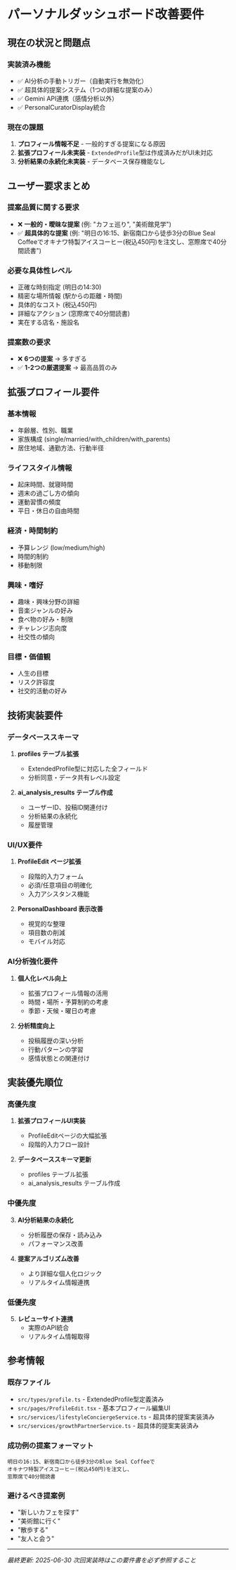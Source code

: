 # パーソナルダッシュボード改善要件

## 現在の状況と問題点

### 実装済み機能
- ✅ AI分析の手動トリガー（自動実行を無効化）
- ✅ 超具体的提案システム（1つの詳細な提案のみ）
- ✅ Gemini API連携（感情分析以外）
- ✅ PersonalCuratorDisplay統合

### 現在の課題
1. **プロフィール情報不足** - 一般的すぎる提案になる原因
2. **拡張プロフィール未実装** - `ExtendedProfile`型は作成済みだがUI未対応
3. **分析結果の永続化未実装** - データベース保存機能なし

## ユーザー要求まとめ

### 提案品質に関する要求
- ❌ **一般的・曖昧な提案** (例: "カフェ巡り", "美術館見学")
- ✅ **超具体的な提案** (例: "明日の16:15、新宿南口から徒歩3分のBlue Seal Coffeeでオキナワ特製アイスコーヒー(税込450円)を注文し、窓際席で40分間読書")

### 必要な具体性レベル
- 正確な時刻指定 (明日の14:30)
- 精密な場所情報 (駅からの距離・時間)
- 具体的なコスト (税込450円)
- 詳細なアクション (窓際席で40分間読書)
- 実在する店名・施設名

### 提案数の要求
- ❌ **6つの提案** → 多すぎる
- ✅ **1-2つの厳選提案** → 最高品質のみ

## 拡張プロフィール要件

### 基本情報
- 年齢層、性別、職業
- 家族構成 (single/married/with_children/with_parents)
- 居住地域、通勤方法、行動半径

### ライフスタイル情報
- 起床時間、就寝時間
- 週末の過ごし方の傾向
- 運動習慣の頻度
- 平日・休日の自由時間

### 経済・時間制約
- 予算レンジ (low/medium/high)
- 時間的制約
- 移動制限

### 興味・嗜好
- 趣味・興味分野の詳細
- 音楽ジャンルの好み
- 食べ物の好み・制限
- チャレンジ志向度
- 社交性の傾向

### 目標・価値観
- 人生の目標
- リスク許容度
- 社交的活動の好み

## 技術実装要件

### データベーススキーマ
1. **profiles テーブル拡張**
   - ExtendedProfile型に対応した全フィールド
   - 分析同意・データ共有レベル設定

2. **ai_analysis_results テーブル作成**
   - ユーザーID、投稿ID関連付け
   - 分析結果の永続化
   - 履歴管理

### UI/UX要件
1. **ProfileEdit ページ拡張**
   - 段階的入力フォーム
   - 必須/任意項目の明確化
   - 入力アシスタンス機能

2. **PersonalDashboard 表示改善**
   - 視覚的な整理
   - 項目数の削減
   - モバイル対応

### AI分析強化要件
1. **個人化レベル向上**
   - 拡張プロフィール情報の活用
   - 時間・場所・予算制約の考慮
   - 季節・天候・曜日の考慮

2. **分析精度向上**
   - 投稿履歴の深い分析
   - 行動パターンの学習
   - 感情状態との関連付け

## 実装優先順位

### 高優先度
1. **拡張プロフィールUI実装**
   - ProfileEditページの大幅拡張
   - 段階的入力フロー設計

2. **データベーススキーマ更新**
   - profiles テーブル拡張
   - ai_analysis_results テーブル作成

### 中優先度
3. **AI分析結果の永続化**
   - 分析履歴の保存・読み込み
   - パフォーマンス改善

4. **提案アルゴリズム改善**
   - より詳細な個人化ロジック
   - リアルタイム情報連携

### 低優先度
5. **レビューサイト連携**
   - 実際のAPI統合
   - リアルタイム情報取得

## 参考情報

### 既存ファイル
- `src/types/profile.ts` - ExtendedProfile型定義済み
- `src/pages/ProfileEdit.tsx` - 基本プロフィール編集UI
- `src/services/lifestyleConciergeService.ts` - 超具体的提案実装済み
- `src/services/growthPartnerService.ts` - 超具体的提案実装済み

### 成功例の提案フォーマット
```
明日の16:15、新宿南口から徒歩3分のBlue Seal Coffeeで
オキナワ特製アイスコーヒー(税込450円)を注文し、
窓際席で40分間読書
```

### 避けるべき提案例
- "新しいカフェを探す"
- "美術館に行く"
- "散歩する"
- "友人と会う"

---
*最終更新: 2025-06-30*
*次回実装時はこの要件書を必ず参照すること*